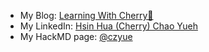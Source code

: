 - My Blog: [Learning With Cherry🍒](https://cherrychaoyueh.vercel.app/)
- My LinkedIn: [Hsin Hua (Cherry) Chao Yueh](https://www.linkedin.com/in/hsin-hua-chao-yueh-437688193/)
- My HackMD page: [@czyue](https://hackmd.io/@czyue)
